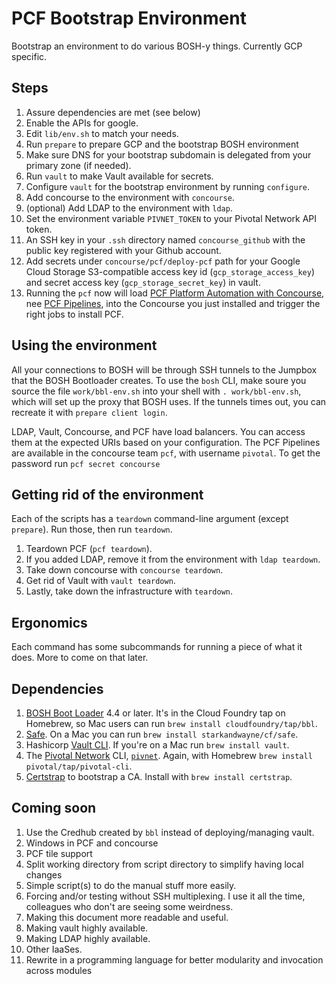 # PCF Bootstrap Environment

Bootstrap an environment to do various BOSH-y things. Currently GCP specific.

## Steps

1. Assure dependencies are met (see below)
1. Enable the APIs for google.
1. Edit `lib/env.sh` to match your needs.
1. Run `prepare` to prepare GCP and the bootstrap BOSH environment
1. Make sure DNS for your bootstrap subdomain is delegated from your primary zone (if needed).
1. Run `vault` to make Vault available for secrets.
1. Configure `vault` for the bootstrap environment by running `configure`.
1. Add concourse to the environment with `concourse`.
1. (optional) Add LDAP to the environment with `ldap`.
1. Set the environment variable `PIVNET_TOKEN` to your Pivotal Network API token.
1. An SSH key in your `.ssh` directory named `concourse_github` with the public key registered with your Github account.
1. Add secrets under `concourse/pcf/deploy-pcf` path for your Google Cloud Storage
   S3-compatible access key id (`gcp_storage_access_key`) and secret access key (`gcp_storage_secret_key`) in vault.
1. Running the `pcf` now will load [PCF Platform Automation with Concourse](https://network.pivotal.io/products/pcf-automation), nee [PCF Pipelines](https://github.com/pivotal-cf/pcf-pipelines), into the Concourse you just installed and trigger the right jobs to install PCF.

## Using the environment

All your connections to BOSH will be through SSH tunnels to the Jumpbox that the
BOSH Bootloader creates. To use the `bosh` CLI, make soure you source the file
`work/bbl-env.sh` into your shell with `. work/bbl-env.sh`, which will set up
the proxy that BOSH uses. If the tunnels times out, you can recreate it with
`prepare client login`.

LDAP, Vault, Concourse, and PCF have load balancers. You can access them at the
expected URIs based on your configuration. The PCF Pipelines are available in
the concourse team `pcf`, with username `pivotal`. To get the password run
`pcf secret concourse`

## Getting rid of the environment

Each of the scripts has a `teardown` command-line argument (except `prepare`). Run those, then run `teardown`.

1. Teardown PCF (`pcf teardown`).
2. If you added LDAP, remove it from the environment with `ldap teardown`.
3. Take down concourse with `concourse teardown`.
4. Get rid of Vault with `vault teardown`.
5. Lastly, take down the infrastructure with `teardown`.

## Ergonomics

Each command has some subcommands for running a piece of what it does. More to come on that later.

## Dependencies

1. [BOSH Boot Loader](https://github.com/cloudfoundrb-bootloader) 4.4 or later. It's in the Cloud Foundry tap on
Homebrew, so Mac users can run `brew install cloudfoundry/tap/bbl`.
2. [Safe](https://github.com/starkandwayne/safe). On a Mac you can run `brew install starkandwayne/cf/safe`.
3. Hashicorp [Vault CLI](https://www.vaultproject.io). If you're on a Mac run `brew install vault`.
4. The [Pivotal Network](https://network.pivotal.io) CLI, [`pivnet`](https://github.com/pivotal-cf/pivnet-cli). Again, with Homebrew `brew install pivotal/tap/pivotal-cli`.
5. [Certstrap](https://github.com/square/certstrap) to bootstrap a CA. Install with `brew install certstrap`.

## Coming soon

1. Use the Credhub created by `bbl` instead of deploying/managing vault.
1. Windows in PCF and concourse
1. PCF tile support
1. Split working directory from script directory to simplify having local changes
1. Simple script(s) to do the manual stuff more easily.
1. Forcing and/or testing without SSH multiplexing. I use it all the time, colleagues who don't are seeing some weirdness.
1. Making this document more readable and useful.
1. Making vault highly available.
1. Making LDAP highly available.
1. Other IaaSes.
1. Rewrite in a programming language for better modularity and invocation across modules

